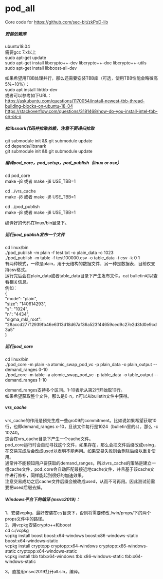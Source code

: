 # pod_all

Core code for https://github.com/sec-bit/zkPoD-lib  

##### 安装依赖库  
ubuntu18.04  
需要gcc 7.x以上  
sudo apt-get update   
sudo apt-get install libcrypto++-dev libcrypto++-doc libcrypto++-utils  
sudo apt-get install libboost-all-dev   

如果希望用TBB处理并行，那么还需要安装TBB库（可选，使用TBB性能会略微高5%~10%）：  
sudo apt install libtbb-dev  
或者可以参考如下URL：  
https://askubuntu.com/questions/1170054/install-newest-tbb-thread-building-blocks-on-ubuntu-18-04
https://stackoverflow.com/questions/3181468/how-do-you-install-intel-tbb-on-os-x

##### 拉libsnark代码并拉取依赖，注意不要递归拉取  
git submodule init && git submodule update  
cd depends/libsnark  
git submodule init && git submodule update

##### 编译pod_core，pod_setup，pod_publish（linux or osx）  
cd pod_core  
make -j8 或者 make -j8 USE_TBB=1  

cd ../vrs_cache  
make -j8 或者 make -j8 USE_TBB=1  

cd ../pod_publish  
make -j8 或者 make -j8 USE_TBB=1  

编译好的代码在linux/bin目录下。  

##### 运行pod_publish发布一个文件  
cd linux/bin  
./pod_publish -m plain -f test.txt -o plain_data -c 1023  
./pod_publish -m table -f test100000.csv -o table_data -t csv -k 0 1  
有两种模式，一种是plain，用于无结构的数据文件，另一种是数据表，目前仅支持csv格式。  
运行完后会在plain_data或者table_data目录下产生发布文件。cat bulletin可以查看相关信息。  
例如：  
{  
    "mode": "plain",  
    "size": "140614293",  
    "s": "1024",  
    "n": "4434",  
    "sigma_mkl_root":   "28accd27712939fb46e6313d18d67af36a523f44659ced9c27e2d3fd0e9cd3a5"  
}  

##### 运行pod_core  
cd linux/bin  
./pod_core -m plain -a atomic_swap_pod_vc -p plain_data -o plain_output --demand_ranges 0-10  
./pod_core -m table -a atomic_swap_pod_vc -p table_data -o table_output --demand_ranges 1-10  

demand_ranges支持多个区间。1-10表示从第2行开始取10行。  
如果希望获取整个文件，那么是0-n，n可以从bulletin文件中获得。

##### vrs_cache
vrs_cache的作用是预先生成一些gro09的commitment。比如说如果希望获取10行，也即demand_ranges x-10，且该文件每行是1024（bulletin里的s），那么 -c 10240。  
这会在vrs_cache目录下产生一个cache文件。  
pod_core运行时会自动寻找这个文件，如果存在，那么会把文件后缀改成using，在交易完成后会改成used以表明不能再用。如果交易失败则会删除后缀以重复使用。  
通常并不能预知用户要获取的demand_ranges，所以vrs_cache的策略是建立一组cache文件，pod_core会自动匹配最接近地cache文件，并且基于该cache文件进行修补，同样能起到很好的加速效果。  
注意交易成功之后cache文件后缀会被改成used，从而不可再用。因此测试前需要把used后缀去掉。

##### Windows平台下的编译 (msvc2019)：  
1，安装vcpkg，最好安装在c:/目录下，否则将需要修改./win/props/下的两个props文件中的路径。  
2，用vcpkg安装crypto++和boost  
cd c:/vcpkg  
vcpkg install boost boost:x64-windows boost:x86-windows-static boost:x64-windows-static  
vcpkg install cryptopp cryptopp:x64-windows cryptopp:x86-windows-static cryptopp:x64-windows-static  
vcpkg install tbb tbb:x64-windows tbb:x86-windows-static tbb:x64-windows-static  

3，直接用msvc2019打开all.sln，编译。  
